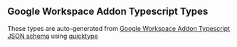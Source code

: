 ## Google Workspace Addon Typescript Types
These types are auto-generated from [Google Workspace Addon Typescript JSON schema](https://github.com/cmxiv/google-workspace-addon-json-schema) 
using [quicktype](https://github.com/quicktype/quicktype)